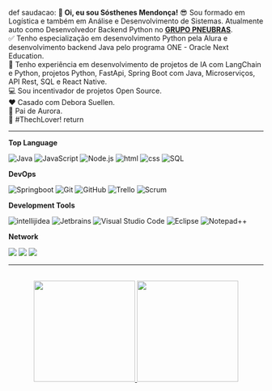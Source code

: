 
<div>
















def saudacao:
  **👋  Oi, eu sou Sósthenes Mendonça!**
  😎 Sou formado em Logística e também em Análise e Desenvolvimento de Sistemas. Atualmente auto como Desenvolvedor Backend Python no [**GRUPO PNEUBRAS**](https://www.grupopneubras.com/).</br>
  ✅ Tenho especialização em desenvolvimento Python pela Alura e desenvolvimento backend Java pelo programa ONE - <a href="https://www.oracle.com/br/education/oracle-next-education"></a> Oracle Next Education.</br>
  💼 Tenho experiência em desenvolvimento de projetos de IA com LangChain e Python, projetos Python, FastApi, Spring Boot com Java, Microserviços, API Rest, SQL e React Native.</br>
  💻 Sou incentivador de projetos Open Source.</br>
  ❤️ Casado com Debora Suellen.</br>
  🐶 Pai de Aurora.</br>
  💙 #ThechLover!
  return

</div>





---

**Top Language**
  
 
  ![Java](https://custom-icon-badges.demolab.com/badge/Java-007396.svg?logo=java&logoColor=white)
  ![JavaScript](https://img.shields.io/badge/JavaScript-F7DF1E.svg?logo=javascript&logoColor=black)
  ![Node.js](https://img.shields.io/badge/Node.js-43853D.svg?logo=node.js&logoColor=white)
  ![html](https://img.shields.io/badge/HTML-E34F26.svg?logo=html5&logoColor=white)
  ![css](https://img.shields.io/badge/CSS-darkblue.svg?logo=css3&logoColor=white)
  ![SQL](https://custom-icon-badges.demolab.com/badge/SQL-025E8C.svg?logo=database&logoColor=white)
  
 
**DevOps**

  ![Springboot](https://img.shields.io/badge/-Springboot-green?style=flat&logo=SpringBoot&logoColor=white)
  ![Git](https://img.shields.io/badge/-Git-white?style=flat&logo=git)
  ![GitHub](https://img.shields.io/badge/-GitHub-grey?style=flat&logo=github)
  ![Trello](https://img.shields.io/badge/-Trello-grey?style=flat&logo=trello&logoColor=007ACC)
  ![Scrum](https://img.shields.io/badge/-Scrum-007396?style=flat&logo=ScrumMaster&logoColor=white)

**Development Tools**

  ![intellijidea](https://img.shields.io/badge/-intellijidea-grey?style=flat&logo=intellijidea&logoColor=white)
  ![Jetbrains](https://img.shields.io/badge/-Jetbrains-grey?style=flat&logo=Jetbrains&logoColor=white)
  ![Visual Studio Code](https://img.shields.io/badge/-Visual%20Studio%20Code-grey?style=flat&logo=visual-studio-code&logoColor=blue)
  ![Eclipse](https://img.shields.io/badge/-Eclipse-333333?style=flat&logo=eclipse-ide&logoColor=white)
  ![`Notepad++`](https://img.shields.io/badge/-Notepad++-333333?style=flat&logo=Notepad++&logoColor=white)
 
 
**Network**
   
<a href="https://www.linkedin.com/in/sosthenes-mendonca" target="_blank"><img src="https://img.shields.io/badge/-LinkedIn-%230077B5?style=for-the-badge&logo=linkedin&logoColor=white" target="_blank"></a>
<a href = "sosthenesms@gmail.com"><img src="https://img.shields.io/badge/-Gmail-red?style=for-the-badge&logo=gmail&logoColor=white" target="_blank"></a>
<a href = "sosthenesms@yahoo.com.br"><img src="https://img.shields.io/badge/-Yahoo-purple?style=for-the-badge&logo=Yahoo&logoColor=white" target="_blank"></a>
  
---

</br>
<div align="center">
  <a href="https://github.com/SosthenesMS">
  <img height="200em" src="https://github-readme-stats.vercel.app/api?username=SosthenesMS&show_icons=true&theme=dark&include_all_commits=true&count_private=true"/>
  <img height="200em" src="https://github-readme-stats.vercel.app/api/top-langs/?username=SosthenesMS&layout=compact&langs_count=7&theme=dark"/>
</div>

<!--
[![Anurag's GitHub stats](https://github-readme-stats.vercel.app/api?username=SosthenesMS&show_icons=true&count_private=true&theme=tokyonight)](https://github.com/anuraghazra/github-readme-stats)
[![Top Langs](https://github-readme-stats.vercel.app/api/top-langs/?username=SosthenesMS&layout=compact&theme=tokyonight&count_private=true)](https://github.com/anuraghazra/github-readme-stats)

-->


